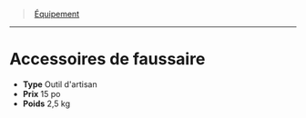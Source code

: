 ﻿---
!EquipmentItem
Type: Outil d'artisan
Price: 15 po
Weight: 2,5 kg
Id: equipment_hd.md#accessoires-de-faussaire
ParentLink: equipment_hd.md#Équipement
Name: Accessoires de faussaire
ParentName: Équipement
NameLevel: 1
Attributes: {}
AttributesDictionary: >+
  {}

---
> [Équipement](hd_equipment.md)

---

# Accessoires de faussaire

- **Type** Outil d'artisan
- **Prix** 15 po
- **Poids** 2,5 kg

